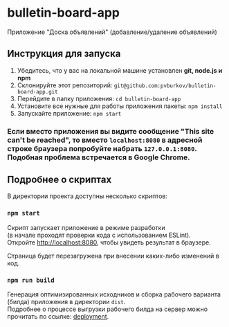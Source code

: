 # bulletin-board-app
Приложение "Доска объявлений" (добавление/удаление объявлений)

## Инструкция для запуска

1. Убедитесь, что у вас на локальной машине установлен <strong>git, node.js и npm</strong><br>
2. Склонируйте этот репозиторий: ```git@github.com:pvburkov/bulletin-board-app.git```
3. Перейдите в папку приложения: ```cd bulletin-board-app```
4. Установите все нужные для работы приложения пакеты: ```npm install```
5. Запускайте приложение: ```npm start```

### Если вместо приложения вы видите сообщение "This site can't be reached", то вместо ```localhost:8080``` в адресной строке браузера попробуйте набрать ```127.0.0.1:8080```. Подобная проблема встречается в Google Chrome.

## Подробнее о скриптах

В директории проекта доступны несколько скриптов:

### `npm start`

Скрипт запускает приложение в режиме разработки<br>
(в начале проходят проверки кода с использованием ESLint).<br>
Откройте [http://localhost:8080](http://localhost:8080), чтобы увидеть результат в браузере.

Страница будет перезагружена при внесении каких-либо изменений в код.

### `npm run build`

Генерация оптимизированных исходников и сборка рабочего варианта (билда) приложения в директории `dist`.<br>
Подробнее о процессе выгрузки рабочего билда на сервер можно прочитать по ссылке: [deployment](https://facebook.github.io/create-react-app/docs/deployment).
